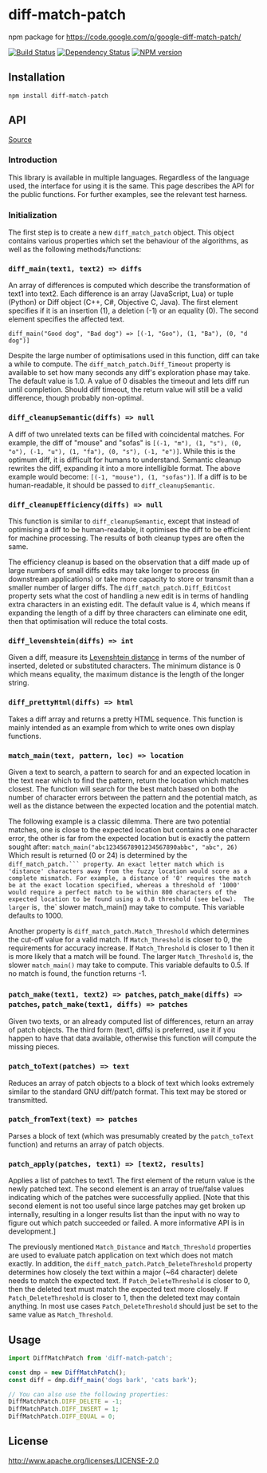 # diff-match-patch

npm package for https://code.google.com/p/google-diff-match-patch/

[![Build Status](https://img.shields.io/travis/JackuB/diff-match-patch/master.svg)](https://travis-ci.org/JackuB/diff-match-patch)
[![Dependency Status](https://img.shields.io/david/JackuB/diff-match-patch.svg)](https://david-dm.org/JackuB/diff-match-patch)
[![NPM version](https://img.shields.io/npm/v/diff-match-patch.svg)](https://www.npmjs.com/package/diff-match-patch)

## Installation

    npm install diff-match-patch

## API

[Source](https://code.google.com/p/google-diff-match-patch/wiki/API)

### Introduction
This library is available in multiple languages. Regardless of the language used, the interface for using it is the same. This page describes the API for the public functions. For further examples, see the relevant test harness.

### Initialization
The first step is to create a new `diff_match_patch` object.  This object contains various properties which set the behaviour of the algorithms, as well as the following methods/functions:

### `diff_main(text1, text2) => diffs`
An array of differences is computed which describe the transformation of text1 into text2. Each difference is an array (JavaScript, Lua) or tuple (Python) or Diff object (C++, C#, Objective C, Java). The first element specifies if it is an insertion (1), a deletion (-1) or an equality (0). The second element specifies the affected text.

`diff_main("Good dog", "Bad dog") => [(-1, "Goo"), (1, "Ba"), (0, "d dog")]`

Despite the large number of optimisations used in this function, diff can take a while to compute. The `diff_match_patch.Diff_Timeout` property is available to set how many seconds any diff's exploration phase may take. The default value is 1.0. A value of 0 disables the timeout and lets diff run until completion. Should diff timeout, the return value will still be a valid difference, though probably non-optimal.

### `diff_cleanupSemantic(diffs) => null`

A diff of two unrelated texts can be filled with coincidental matches. For example, the diff of "mouse" and "sofas" is `[(-1, "m"), (1, "s"), (0, "o"), (-1, "u"), (1, "fa"), (0, "s"), (-1, "e")]`. While this is the optimum diff, it is difficult for humans to understand. Semantic cleanup rewrites the diff, expanding it into a more intelligible format. The above example would become: `[(-1, "mouse"), (1, "sofas")]`. If a diff is to be human-readable, it should be passed to `diff_cleanupSemantic`.

### `diff_cleanupEfficiency(diffs) => null`

This function is similar to `diff_cleanupSemantic`, except that instead of optimising a diff to be human-readable, it optimises the diff to be efficient for machine processing. The results of both cleanup types are often the same.

The efficiency cleanup is based on the observation that a diff made up of large numbers of small diffs edits may take longer to process (in downstream applications) or take more capacity to store or transmit than a smaller number of larger diffs. The `diff_match_patch.Diff_EditCost` property sets what the cost of handling a new edit is in terms of handling extra characters in an existing edit. The default value is 4, which means if expanding the length of a diff by three characters can eliminate one edit, then that optimisation will reduce the total costs.

### `diff_levenshtein(diffs) => int`
Given a diff, measure its [Levenshtein distance](http://en.wikipedia.org/wiki/Levenshtein_distance) in terms of the number of inserted, deleted or substituted characters.  The minimum distance is 0 which means equality, the maximum distance is the length of the longer string.

### `diff_prettyHtml(diffs) => html`
Takes a diff array and returns a pretty HTML sequence.  This function is mainly intended as an example from which to write ones own display functions.

### `match_main(text, pattern, loc) => location`
Given a text to search, a pattern to search for and an expected location in the text near which to find the pattern, return the location which matches closest. The function will search for the best match based on both the number of character errors between the pattern and the potential match, as well as the distance between the expected location and the potential match.

The following example is a classic dilemma. There are two potential matches, one is close to the expected location but contains a one character error, the other is far from the expected location but is exactly the pattern sought after:
`match_main("abc12345678901234567890abbc", "abc", 26)`
Which result is returned (0 or 24) is determined by the `diff_match_patch.``` property`.`  An exact letter match which is 'distance' characters away from the fuzzy location would score as a complete mismatch. For example, a distance of '0' requires the match be at the exact location specified, whereas a threshold of '1000' would require a perfect match to be within 800 characters of the expected location to be found using a 0.8 threshold (see below).  The larger ` is`, `the` slower match_main() may take to compute.  This variable defaults to 1000.

Another property is `diff_match_patch.Match_Threshold` which determines the cut-off value for a valid match. If `Match_Threshold` is closer to 0, the requirements for accuracy increase. If `Match_Threshold` is closer to 1 then it is more likely that a match will be found.  The larger `Match_Threshold` is, the slower `match_main()` may take to compute.  This variable defaults to 0.5. If no match is found, the function returns -1.

### `patch_make(text1, text2) => patches`, `patch_make(diffs) => patches`, `patch_make(text1, diffs) => patches`
Given two texts, or an already computed list of differences, return an array of patch objects. The third form (text1, diffs) is preferred, use it if you happen to have that data available, otherwise this function will compute the missing pieces.

### `patch_toText(patches) => text`
Reduces an array of patch objects to a block of text which looks extremely similar to the standard GNU diff/patch format. This text may be stored or transmitted.

### `patch_fromText(text) => patches`
Parses a block of text (which was presumably created by the `patch_toText` function) and returns an array of patch objects.

### `patch_apply(patches, text1) => [text2, results]`
Applies a list of patches to text1. The first element of the return value is the newly patched text. The second element is an array of true/false values indicating which of the patches were successfully applied.  [Note that this second element is not too useful since large patches may get broken up internally, resulting in a longer results list than the input with no way to figure out which patch succeeded or failed.  A more informative API is in development.]

The previously mentioned `Match_Distance` and `Match_Threshold` properties are used to evaluate patch application on text which does not match exactly.  In addition, the `diff_match_patch.Patch_DeleteThreshold` property determines how closely the text within a major (~64 character) delete needs to match the expected text.  If `Patch_DeleteThreshold` is closer to 0, then the deleted text must match the expected text more closely.  If `Patch_DeleteThreshold` is closer to 1, then the deleted text may contain anything.  In most use cases `Patch_DeleteThreshold` should just be set to the same value as `Match_Threshold`.


## Usage
```javascript
import DiffMatchPatch from 'diff-match-patch';

const dmp = new DiffMatchPatch();
const diff = dmp.diff_main('dogs bark', 'cats bark');

// You can also use the following properties:
DiffMatchPatch.DIFF_DELETE = -1;
DiffMatchPatch.DIFF_INSERT = 1;
DiffMatchPatch.DIFF_EQUAL = 0;
```

## License

  http://www.apache.org/licenses/LICENSE-2.0
